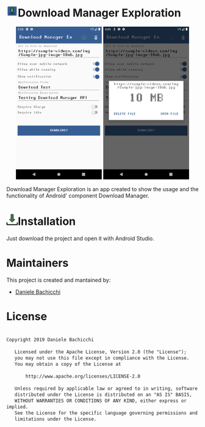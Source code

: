 # <img  width="30" height="30" src="app/src/main/ic_launcher-web.png">Download Manager Exploration

<p align="center">
  <img  height="400" src="images/screenshot_01.png">
   <img  height="400" src="images/screenshot_02.png">
</p>

Download Manager Exploration is an app created to show the usage and the functionality of Android' component Download Manager.

# <img  width="30" height="30" src="https://github.com/Badge87/Camera2Helper/blob/master/extra/images/ico_install.png?raw=true">Installation
Just download the project and open it with Android Studio.

# Maintainers
This project is created and mantained by:
* [Daniele Bachicchi](http://github.com/badge87)

# License

```

Copyright 2019 Daniele Bachicchi

   Licensed under the Apache License, Version 2.0 (the "License");
   you may not use this file except in compliance with the License.
   You may obtain a copy of the License at

       http://www.apache.org/licenses/LICENSE-2.0

   Unless required by applicable law or agreed to in writing, software
   distributed under the License is distributed on an "AS IS" BASIS,
   WITHOUT WARRANTIES OR CONDITIONS OF ANY KIND, either express or implied.
   See the License for the specific language governing permissions and
   limitations under the License.
   
```
